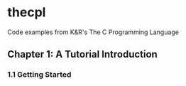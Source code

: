 # thecpl
Code examples from K&amp;R's The C Programming Language

## Chapter 1: A Tutorial Introduction
### 1.1 Getting Started
